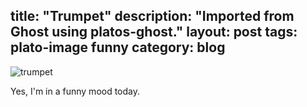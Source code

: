 title: "Trumpet"
description: "Imported from Ghost using platos-ghost."
layout: post
tags: plato-image funny
category: blog
---

![trumpet](/content/images/2017/08/both-trumpet-captioned.jpg)

Yes, I'm in a funny mood today.

